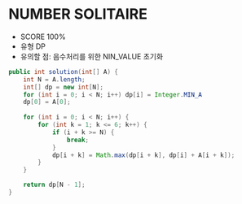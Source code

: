 # NUMBER SOLITAIRE
- SCORE 100% 
- 유형 DP
- 유의할 점: 음수처리를 위한 NIN_VALUE 초기화
```java
public int solution(int[] A) {
    int N = A.length;
    int[] dp = new int[N];
    for (int i = 0; i < N; i++) dp[i] = Integer.MIN_A
    dp[0] = A[0];
    
    for (int i = 0; i < N; i++) {
        for (int k = 1; k <= 6; k++) {
            if (i + k >= N) {
                break;
            }
            dp[i + k] = Math.max(dp[i + k], dp[i] + A[i + k]);
        }
    }

    return dp[N - 1];
}

```
